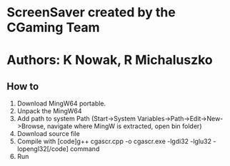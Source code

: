 # ScreenSaver created by the CGaming Team
# Authors: K Nowak, R Michaluszko
## How to
1. Download MingW64 portable.
2. Unpack the MingW64
3. Add path to system Path (Start->System Variables->Path->Edit->New->Browse, navigate where MingW is extracted, open bin folder)
4. Download source file
5. Compile with [code]g++ cgascr.cpp -o cgascr.exe -lgdi32 -lglu32 -lopengl32[/code] command
6. Run
